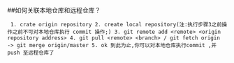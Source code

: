 ##如何关联本地仓库和远程仓库？

` 1. crate origin repository
2. create local repository(注:执行步骤3之前操作之前不可对本地仓库执行 commit 操作;)
3. git remote add <remote> <origin repository address>
4. git pull <remote> <branch> / git fetch origin   -> git merge origin/master
5. ok 到此为止,你可以对本地仓库执行commit ,并push 至远程仓库了`
